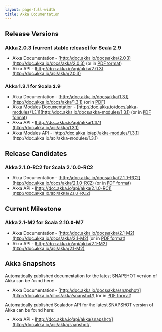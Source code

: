 ```yaml
---
layout: page-full-width
title: Akka Documentation
---
```


## Release Versions

### Akka 2.0.3 (current stable release) for Scala 2.9

* Akka Documentation - [http://doc.akka.io/docs/akka/2.0.3](http://doc.akka.io/docs/akka/2.0.3) (or in [PDF format](http://doc.akka.io/docs/akka/2.0.3/Akka.pdf))
* Akka API - [http://doc.akka.io/api/akka/2.0.3](http://doc.akka.io/api/akka/2.0.3)


### Akka 1.3.1 for Scala 2.9

* Akka Documentation - [http://doc.akka.io/docs/akka/1.3.1](http://doc.akka.io/docs/akka/1.3.1) (or in [PDF](http://doc.akka.io/docs/akka/1.3.1/Akka.pdf))
* Akka Modules Documentation - [http://doc.akka.io/docs/akka-modules/1.3.1](http://doc.akka.io/docs/akka-modules/1.3.1) (or in [PDF format](http://doc.akka.io/docs/akka-modules/1.3.1/AkkaModules.pdf))
* Akka API - [http://doc.akka.io/api/akka/1.3.1](http://doc.akka.io/api/akka/1.3.1)
* Akka Modules API - [http://doc.akka.io/api/akka-modules/1.3.1](http://doc.akka.io/api/akka-modules/1.3.1)


## Release Candidates

### Akka 2.1.0-RC2 for Scala 2.10.0-RC2

* Akka Documentation - [http://doc.akka.io/docs/akka/2.1.0-RC2](http://doc.akka.io/docs/akka/2.1.0-RC2) (or in [PDF format](http://doc.akka.io/docs/akka/2.1.0-RC2/Akka.pdf))
* Akka API - [http://doc.akka.io/api/akka/2.1.0-RC1](http://doc.akka.io/api/akka/2.1.0-RC2)


## Current Milestone

### Akka 2.1-M2 for Scala 2.10.0-M7

* Akka Documentation - [http://doc.akka.io/docs/akka/2.1-M2](http://doc.akka.io/docs/akka/2.1-M2) (or in [PDF format](http://doc.akka.io/docs/akka/2.1-M2/Akka.pdf))
* Akka API - [http://doc.akka.io/api/akka/2.1-M2](http://doc.akka.io/api/akka/2.1-M2)


## Akka Snapshots

Automatically published documentation for the latest SNAPSHOT version of Akka can be found here:

* Akka Documentation - [http://doc.akka.io/docs/akka/snapshot/](http://doc.akka.io/docs/akka/snapshot/) (or in [PDF format](http://doc.akka.io/docs/akka/snapshot/Akka.pdf))

Automatically published Scaladoc API for the latest SNAPSHOT version of Akka can be found here:

* Akka API - [http://doc.akka.io/api/akka/snapshot/](http://doc.akka.io/api/akka/snapshot/)
